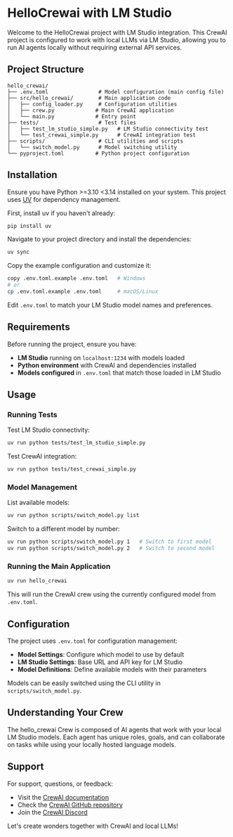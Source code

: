 # HelloCrewai with LM Studio

Welcome to the HelloCrewai project with LM Studio integration. This CrewAI project is configured to work with local LLMs via LM Studio, allowing you to run AI agents locally without requiring external API services.

## Project Structure

```
hello_crewai/
├── .env.toml                # Model configuration (main config file)
├── src/hello_crewai/        # Main application code
│   ├── config_loader.py     # Configuration utilities
│   ├── crew.py             # Main CrewAI application
│   └── main.py             # Entry point
├── tests/                   # Test files
│   ├── test_lm_studio_simple.py   # LM Studio connectivity test
│   └── test_crewai_simple.py      # CrewAI integration test
├── scripts/                 # CLI utilities and scripts
│   └── switch_model.py      # Model switching utility
└── pyproject.toml          # Python project configuration
```

## Installation

Ensure you have Python >=3.10 <3.14 installed on your system. This project uses [UV](https://docs.astral.sh/uv/) for dependency management.

First, install uv if you haven't already:
```bash
pip install uv
```

Navigate to your project directory and install the dependencies:
```bash
uv sync
```

Copy the example configuration and customize it:
```bash
copy .env.toml.example .env.toml   # Windows
# or
cp .env.toml.example .env.toml     # macOS/Linux
```

Edit `.env.toml` to match your LM Studio model names and preferences.

## Requirements

Before running the project, ensure you have:

- **LM Studio** running on `localhost:1234` with models loaded
- **Python environment** with CrewAI and dependencies installed
- **Models configured** in `.env.toml` that match those loaded in LM Studio

## Usage

### Running Tests

Test LM Studio connectivity:
```bash
uv run python tests/test_lm_studio_simple.py
```

Test CrewAI integration:
```bash
uv run python tests/test_crewai_simple.py
```

### Model Management

List available models:
```bash
uv run python scripts/switch_model.py list
```

Switch to a different model by number:
```bash
uv run python scripts/switch_model.py 1   # Switch to first model
uv run python scripts/switch_model.py 2   # Switch to second model
```

### Running the Main Application

```bash
uv run hello_crewai
```

This will run the CrewAI crew using the currently configured model from `.env.toml`.

## Configuration

The project uses `.env.toml` for configuration management:

- **Model Settings**: Configure which model to use by default
- **LM Studio Settings**: Base URL and API key for LM Studio
- **Model Definitions**: Define available models with their parameters

Models can be easily switched using the CLI utility in `scripts/switch_model.py`.

## Understanding Your Crew

The hello_crewai Crew is composed of AI agents that work with your local LM Studio models. Each agent has unique roles, goals, and can collaborate on tasks while using your locally hosted language models.

## Support

For support, questions, or feedback:
- Visit the [CrewAI documentation](https://docs.crewai.com)
- Check the [CrewAI GitHub repository](https://github.com/joaomdmoura/crewai)
- Join the [CrewAI Discord](https://discord.com/invite/X4JWnZnxPb)

Let's create wonders together with CrewAI and local LLMs!
